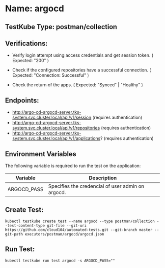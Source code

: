# Name: argocd

## TestKube Type: postman/collection

## Verifications:

- Verify login attempt using access credentials and get session token. ( Expected: "200" )

- Check if the configured repositories have a successful connection. ( Expected: "Connection: Successful" )

- Check the return of the apps. ( Expected: "Synced" | "Healthy" )
 

## Endpoints:

- http://argo-cd-argocd-server.tks-system.svc.cluster.local/api/v1/session (requires authentication)
- http://argo-cd-argocd-server.tks-system.svc.cluster.local/api/v1/repositories (requires authentication)
- http://argo-cd-argocd-server.tks-system.svc.cluster.local/api/v1/applications? (requires authentication)


## Environment Variables

The following variable is required to run the test on the application:

| Variable     | Description                                      |
|--------------|--------------------------------------------------|
| ARGOCD_PASS  | Specifies the credencial of user admin on argocd.|


## Create Test:

```
kubectl testkube create test --name argocd --type postman/collection --test-content-type git-file --git-uri https://github.com/cloud104/automated-tests.git --git-branch master --git-path executors/postman/argocd/argocd.json
```

## Run Test:

```
kubectl testkube run test argocd -s ARGOCD_PASS=""
```

